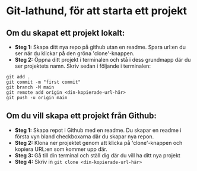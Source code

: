# Git-lathund, för att starta ett projekt

## Om du skapat ett projekt lokalt:
* **Steg 1:** Skapa ditt nya repo på github utan en readme. Spara url:en du ser när du klickar på den gröna 'clone'-knappen.
* **Steg 2:** Öppna ditt projekt i terminalen och stå i dess grundmapp där du ser projektets namn. Skriv sedan i följande i terminalen:
```git init
git add .
git commit -m "first commit"
git branch -M main
git remote add origin <din-kopierade-url-här>
git push -u origin main
```

## Om du vill skapa ett projekt från Github:
* **Steg 1:** Skapa repot i Github med en readme. Du skapar en readme i första vyn bland checkboxarna där du skapar nya repon.
* **Steg 2:** Klona ner projektet genom att klicka på 'clone'-knappen och kopiera URL:en som kommer upp där.
* **Steg 3:** Gå till din terminal och ställ dig där du vill ha ditt nya projekt
* **Steg 4:** Skriv in ```git clone <din-kopierade-url-här>```

